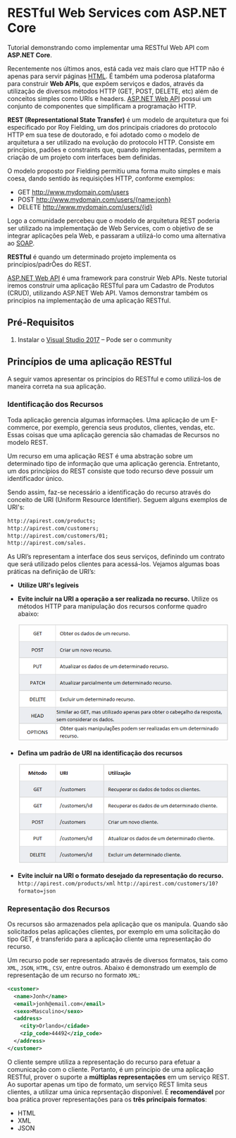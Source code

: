 # RESTful Web Services com ASP.NET Core
Tutorial demonstrando como implementar uma RESTful Web API com **ASP.NET Core**.

Recentemente nos últimos anos, está cada vez mais claro que HTTP não é apenas para servir páginas [HTML](https://www.w3.org/TR/html52/). É também uma poderosa plataforma para construir **Web APIs**, que expõem serviços e dados, através da utilização de diversos métodos HTTP (GET, POST, DELETE, etc) além de conceitos simples como URIs e headers. [ASP.NET Web API](https://docs.microsoft.com/en-us/aspnet/web-api/) possui um conjunto de componentes que simplificam a programação HTTP.

**REST (Representational State Transfer)** é um modelo de arquitetura que foi especificado por Roy Fielding, um dos principais criadores do protocolo HTTP em sua tese de doutorado, e foi adotado como o modelo de arquitetura a ser utilizado na evolução do protocolo HTTP.  Consiste em princípios, padões e constraints que, quando implementadas, permitem a criação de um projeto com interfaces bem definidas.

O modelo proposto por Fielding permitiu uma forma muito simples e mais coesa, dando sentido às requisições HTTP, conforme exemplos:

* GET http://www.mydomain.com/users
* POST http://www.mydomain.com/users/{name:jonh}
* DELETE http://www.mydomain.com/users/{id}

Logo a comunidade percebeu que o modelo de arquitetura REST poderia ser utilizado na implementação de Web Services, com o objetivo de se integrar aplicações pela Web, e passaram a utilizá-lo como uma alternativa ao [SOAP](https://www.w3.org/TR/2000/NOTE-SOAP-20000508/).

**RESTful** é quando um determinado projeto implementa os princípios/padrÕes do REST.

[ASP.NET Web API](https://docs.microsoft.com/en-us/aspnet/web-api/) é uma framework para construir Web APIs. Neste tutorial iremos construir uma aplicação RESTful para um Cadastro de Produtos (CRUD), utilizando ASP.NET Web API. Vamos demonstrar também os princípios na implementação de uma aplicação RESTful.

## Pré-Requisitos

1. Instalar o [Visual Studio 2017](https://www.visualstudio.com/downloads/) – Pode ser o community 

## Princípios de uma aplicação RESTful

A seguir vamos apresentar os princípios do RESTful e como utilizá-los de maneira correta na sua aplicação.

### Identificação dos Recursos

Toda aplicação gerencia algumas informações. Uma aplicação de um E-commerce, por exemplo, gerencia seus produtos, clientes, vendas, etc. Essas coisas que uma aplicação gerencia são chamadas de Recursos no modelo REST.

Um recurso em uma aplicação REST é uma abstração sobre um determinado tipo de informação que uma aplicação gerencia. Entretanto, um dos princípios do REST consiste que todo recurso deve possuir um identificador único.

Sendo assim, faz-se necessário a identificação do recurso através do conceito de URI (Uniform Resource Identifier). Seguem alguns exemplos de URI's:

```html
http://apirest.com/products;
http://apirest.com/customers;
http://apirest.com/customers/01;
http://apirest.com/sales.
```

As URI’s representam a interface dos seus serviços, definindo um contrato que será utilizado pelos clientes para acessá-los. Vejamos  algumas boas práticas na definição de URI’s:

* **Utilize URI's legíveis**
* **Evite incluir na URI a operação a ser realizada no recurso.** Utilize os métodos HTTP para manipulação dos recursos conforme quadro abaixo:
  
  ![API Methods](images/1.png)

* **Defina um padrão de URI na identificação dos recursos**

  ![Patterns Methods](images/2.png)

* **Evite incluir na URI o formato desejado da representação do recurso.**
```http://apirest.com/products/xml```
```http://apirest.com/customers/10?formato=json```

### Representação dos Recursos

Os recursos são armazenados pela aplicação que os manipula. Quando são solicitados pelas aplicações clientes, por exemplo em uma solicitação do tipo GET, é transferido para a aplicação cliente uma representação do recurso.

Um recurso pode ser representado através de diversos formatos, tais como ```XML```, ```JSON```, ```HTML```, ```CSV```, entre outros. Abaixo é demonstrado um exemplo de representação de um recurso no formato ```XML```:

```XML
<customer>
  <name>Jonh</name>
  <email>jonh@email.com</email>
  <sexo>Masculino</sexo>
  <address>
    <city>Orlando</cidade>
    <zip_code>44492</zip_code>
  </address>
</customer>
```
 
O cliente sempre utiliza a representação do recurso para efetuar a comunicação com o cliente. Portanto, é um princípio de uma aplicação RESTful, prover o suporte a **múltiplas representações** em um serviço REST. Ao suportar apenas um tipo de formato, um serviço REST limita seus clientes, a utilizar uma única reprsentação disponível. É **recomendável** por boa prática prover representações para os **três principais formatos**:
* HTML
* XML
* JSON

